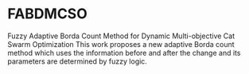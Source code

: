 # FABDMCSO
Fuzzy Adaptive Borda Count Method for Dynamic Multi-objective Cat Swarm Optimization
This work proposes a new adaptive Borda count method which uses the information before and after the change and its parameters are determined by fuzzy logic.  
